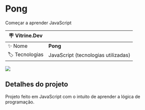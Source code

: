 # Pong

Começar a aprender JavaScript 

| :placard: Vitrine.Dev |     |
| -------------  | --- |
| :sparkles: Nome        | **Pong**
| :label: Tecnologias | JavaScript (tecnologias utilizadas)


<!-- Inserir imagem com a #vitrinedev ao final do link -->
![](#vitrinedev)

## Detalhes do projeto

Projeto feito em JavaScript com o intuito de aprender a lógica de programação.
